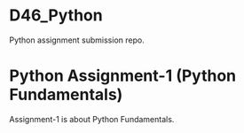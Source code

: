 # D46_Python
Python assignment submission repo.

# Python Assignment-1 (Python Fundamentals)
Assignment-1 is about Python Fundamentals.
